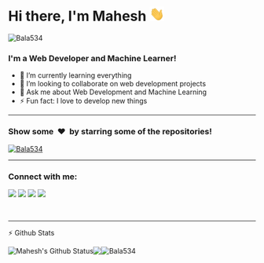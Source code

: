 # Hi there, I'm Mahesh <img src="https://raw.githubusercontent.com/ABSphreak/ABSphreak/master/gifs/Hi.gif" width="30px">
<p align="left"> 
  <img src="https://komarev.com/ghpvc/?username=Bala534" alt="Bala534" /> 
</p>

### I'm a Web Developer and Machine Learner!

- 🌱 I’m currently learning everything
- 👯 I’m looking to collaborate on web development projects
- 💬 Ask me about Web Development and Machine Learning
- ⚡ Fun fact: I love to develop new things

---

<h3>Show some &nbsp;❤️&nbsp; by starring some of the repositories!</h3>

<p align="left"> <a href="https://github.com/ryo-ma/github-profile-trophy"><img src="https://github-profile-trophy.vercel.app/?username=Bala534" alt="Bala534" /></a> </p>

---

### Connect with me:

[<img height="30" src="https://img.shields.io/badge/twitter-%231DA1F2.svg?&style=for-the-badge&logo=twitter&logoColor=white" />][twitter]
[<img height="30" src = "https://img.shields.io/badge/Youtube-%23E4405F.svg?&style=for-the-badge&logo=Youtube&logoColor=white">][Youtube] 
[<img height="30" src="https://img.shields.io/badge/linkedin-blue.svg?&style=for-the-badge&logo=linkedin&logoColor=white" />][LinkedIn]
<a href="mailto:balamaheshchilakala@gmail.com" style="text-decoration:none"><img height="30" src = "https://img.shields.io/badge/gmail-c14438?&style=for-the-badge&logo=gmail&logoColor=white"></a>

<br />

---

  :zap: Github Stats

  <img align="left" alt="Mahesh's Github Status" src="https://github-readme-stats.vercel.app/api?username=Bala534&show_icons=true&hide_border=true&theme=dracula" />
  <img align="left" src="https://github-readme-stats.vercel.app/api/top-langs/?username=Bala534&theme=dracula&layout=compact" />
  <img align="left" src="https://github-readme-streak-stats.herokuapp.com/?user=Bala534&theme=dracula" alt="Bala534" />
  
[twitter]: https://twitter.com/BalaMah12687138?s=09
[youtube]: https://www.youtube.com/channel/UCSa3rqufXOZ-COYonTIdWqg
[linkedin]: https://www.linkedin.com/in/bala-mahesh-27330b200
[gmail]: https://gmail.com
